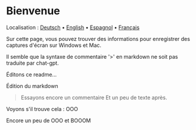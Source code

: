 # Bienvenue
Localisation : [Deutsch](https://ewildingli.github.io/Global-Instructor-Guidelines/DE/) • [English](https://ewildingli.github.io/Global-Instructor-Guidelines/) • [Espagnol](https://ewildingli.github.io/Global-Instructor-Guidelines/ES/) • [Français](https://ewildingli.github.io/Global-Instructor-Guidelines/FR/)

Sur cette page, vous pouvez trouver des informations pour enregistrer des captures d'écran sur Windows et Mac.

Il semble que la syntaxe de commentaire '>' en markdown ne soit pas traduite par chat-gpt.

Éditons ce readme...

Édition du markdown

> Essayons encore un commentaire
Et un peu de texte après.

Voyons s'il trouve cela : OOO

Encore un peu de OOO et BOOOM